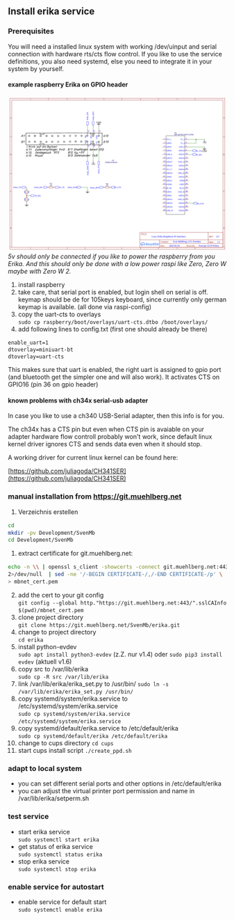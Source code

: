 ## Install erika service

### Prerequisites

You will need a installed linux system with working /dev/uinput and serial
connection with hardware rts/cts flow control.
If you like to use the service definitions, you also need systemd, else 
you need to integrate it in your system by yourself.

#### example raspberry Erika on GPIO header

![Erika2raspberry](./S3004_lazy_con.png)
*5v should only be connected if you like to power the raspberry from you Erika. And this should only be done with a low power raspi like Zero, Zero W maybe with Zero W 2.* 

1. install raspberry
2. take care, that serial port is enabled, but login shell on serial is off. keymap should be de for 105keys keyboard, since currently only german keymap is available. 
(all done via raspi-config)
3. copy the uart-cts to overlays  
`sudo cp raspberry/boot/overlays/uart-cts.dtbo /boot/overlays/`  
4. add following lines to config.txt (first one should already be there)
```
enable_uart=1
dtoverlay=miniuart-bt
dtoverlay=uart-cts
```
This makes sure that uart is enabled, the right uart is assigned to gpio port (and bluetooth get the simpler one and will also work).
It activates CTS on GPIO16 (pin 36 on gpio header)

#### known problems with ch34x serial-usb adapter

In case you like to use a ch340 USB-Serial adapter, then this info is for you.

The ch34x has a CTS pin but even when CTS pin is avaiable on your adapter hardware flow controll probably won't work, since default linux kernel driver ignores CTS and sends data even when it should stop.

A working driver for current linux kernel can be found here:

[https://github.com/juliagoda/CH341SER](https://github.com/juliagoda/CH341SER)

### manual installation from https://git.muehlberg.net

1. Verzeichnis erstellen
```sh
cd
mkdir -pv Development/SvenMb
cd Development/SvenMb
```
1. extract certificate for git.muehlberg.net:  
```sh
echo -n \\ | openssl s_client -showcerts -connect git.muehlberg.net:443 \
2>/dev/null  | sed -ne '/-BEGIN CERTIFICATE-/,/-END CERTIFICATE-/p' \
> mbnet_cert.pem
```
2. add the cert to your git config  
`git config --global http."https://git.muehlberg.net:443/".sslCAInfo $(pwd)/mbnet_cert.pem`
3. clone project directory  
`git clone https://git.muehlberg.net/SvenMb/erika.git`
4. change to project directory  
`cd erika`
5.  install python-evdev  
`sudo apt install python3-evdev` (z.Z. nur v1.4) oder 
`sudo pip3 install evdev` (aktuell v1.6)
6.  copy src to /var/lib/erika  
`sudo cp -R src /var/lib/erika`
7.  link /var/lib/erika/erika_set.py to /usr/bin/
`sudo ln -s /var/lib/erika/erika_set.py /usr/bin/`
8. copy systemd/system/erika.service to /etc/systemd/system/erika.service  
`sudo cp systemd/system/erika.service /etc/systemd/system/erika.service`
9. copy systemd/default/erika.service to /etc/default/erika  
`sudo cp systemd/default/erika /etc/default/erika`
10. change to cups directory
`cd cups`
11. start cups install script
`./create_ppd.sh`

### adapt to local system

* you can set different serial ports and other options in /etc/default/erika
* you can adjust the virtual printer port permission and name in /var/lib/erika/setperm.sh

### test service

* start erika service  
  `sudo systemctl start erika`
* get status of erika service  
  `sudo systemctl status erika`
* stop erika service  
 `sudo systemctl stop erika`

### enable service for autostart 

* enable service for default start  
  `sudo systemctl enable erika`
